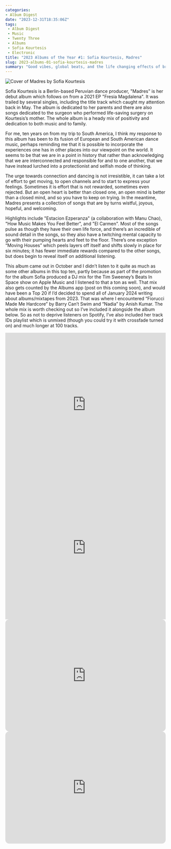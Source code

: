 ```yaml
---
categories:
- Album Digest
date: "2023-12-31T18:35:06Z"
tags: 
 - Album Digest
 - Music
 - Twenty Three
 - Albums
 - Sofia Kourtesis
 - Electronic
title: "2023 Albums of the Year #1: Sofia Kourtesis, Madres"
slug: 2023-albums-01-sofia-kourtesis-madres
summary: "Good vibes, global beats, and the life changing effects of brain surgery abound in Sofia's debut masterpiece."
---
```


![Cover of Madres by Sofia Kourtesis](/assets/images/albums-2023/sofia-kourtesis-madres.jpeg)

Sofia Kourtesis is a Berlin-based Peruvian dance producer, "Madres" is her debut album which follows on from a 2021 EP "Fresia Magdalena". It was trailed by several singles, including the title track which caught my attention back in May. The album is dedicated to her parents and there are also songs dedicated to the surgeon who performed life-saving surgery on Kourtesis’s mother. The whole album is a heady mix of positivity and dedication to both music and to family. 

For me, ten years on from my trip to South America, I think my response to this album has been to its fusion of European and South American dance music, perhaps reminding me that it is possible to incorporate the experiences one has in other places into our viewpoint on the world. It seems to be that we are in a point in history that rather than acknowledging that we are interconnected and responsible for and to one another, that we have instead lurched into a protectionist and selfish mode of thinking. 

The urge towards connection and dancing is not irresistible, it can take a lot of effort to get moving, to open channels and to start to express your feelings. Sometimes it is effort that is not rewarded, sometimes even rejected. But an open heart is better than closed one, an open mind is better than a closed mind, and so you have to keep on trying. In the meantime, Madres presents a collection of songs that are by turns wistful, joyous, hopeful, and welcoming. 

Highlights include "Estacion Ezperanza" (a collaboration with Manu Chao), "How Music Makes You Feel Better", and "El Carmen". Most of the songs pulse as though they have their own life force, and there’s an incredible of sound detail in the songs, so they also have a twitching mental capacity to go with their pumping hearts and feet to the floor. There’s one exception “Moving Houses” which peels layers off itself and shifts slowly in place for six minutes; it has fewer immediate rewards compared to the other songs, but does begin to reveal itself on additional listening. 

This album came out in October and I didn’t listen to it quite as much as some other albums in this top ten, partly because as part of the promotion for the album Sofia produced a DJ mix for the Tim Sweeney’s Beats In Space show on Apple Music and I listened to that a ton as well. That mix also gets counted by the Albums app (post on this coming soon), and would have been a Top 20 if I’d decided to spend all of January 2024 writing about albums/mixtapes from 2023. That was where I encountered “Fiorucci Made Me Hardcore” by Barry Can’t Swim and “Nadia” by Anish Kumar. The whole mix is worth checking out so I’ve included it alongside the album below. So as not to deprive listeners on Spotify, I’ve also included her track IDs playlist which is unmixed (though you could try it with crossfade turned on) and much longer at 100 tracks.

<iframe allow="autoplay *; encrypted-media *;" frameborder="0" height="450" style="width:100%;max-width:660px;overflow:hidden;background:transparent;" sandbox="allow-forms allow-popups allow-same-origin allow-scripts allow-storage-access-by-user-activation allow-top-navigation-by-user-activation" src="https://embed.music.apple.com/gb/album/madres/1695712922"></iframe>

<iframe allow="autoplay *; encrypted-media *;" frameborder="0" height="450" style="width:100%;max-width:660px;overflow:hidden;background:transparent;" sandbox="allow-forms allow-popups allow-same-origin allow-scripts allow-storage-access-by-user-activation allow-top-navigation-by-user-activation" src="https://embed.music.apple.com/gb/album/beats-in-space-086-sofia-kourtesis-dj-mix/1704755392"></iframe>

<iframe style="border-radius:12px" src="https://open.spotify.com/embed/album/6zt8N56kz8b58cnHnBhx9f?utm_source=generator" width="100%" height="352" frameBorder="0" allowfullscreen="" allow="autoplay; clipboard-write; encrypted-media; fullscreen; picture-in-picture" loading="lazy"></iframe>

<iframe style="border-radius:12px" src="https://open.spotify.com/embed/playlist/37i9dQZF1DWVFhnU8yozBd?utm_source=generator" width="100%" height="352" frameBorder="0" allowfullscreen="" allow="autoplay; clipboard-write; encrypted-media; fullscreen; picture-in-picture" loading="lazy"></iframe>